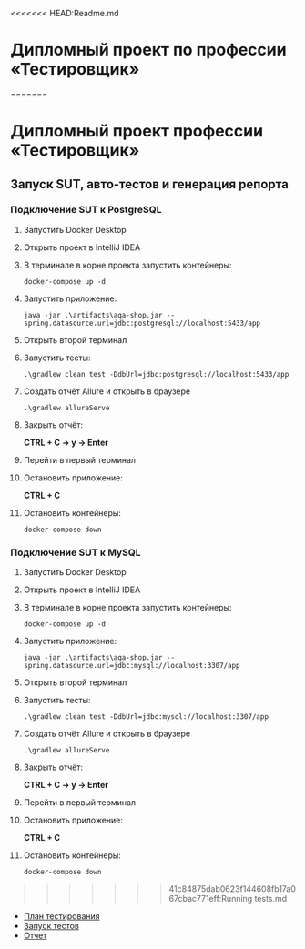 <<<<<<< HEAD:Readme.md
# Дипломный проект по профессии «Тестировщик»
=======
# Дипломный проект профессии «Тестировщик»

## Запуск SUT, авто-тестов и генерация репорта

### Подключение SUT к PostgreSQL

1. Запустить Docker Desktop
1. Открыть проект в IntelliJ IDEA
1. В терминале в корне проекта запустить контейнеры:

   `docker-compose up -d`
1. Запустить приложение:

   `java -jar .\artifacts\aqa-shop.jar --spring.datasource.url=jdbc:postgresql://localhost:5433/app`
1. Открыть второй терминал
1. Запустить тесты:

   `.\gradlew clean test -DdbUrl=jdbc:postgresql://localhost:5433/app`
1. Создать отчёт Allure и открыть в браузере

   `.\gradlew allureServe`
1. Закрыть отчёт:

   **CTRL + C -> y -> Enter**
1. Перейти в первый терминал
1. Остановить приложение:

   **CTRL + C**
1. Остановить контейнеры:

   `docker-compose down`
   </a>

### Подключение SUT к MySQL

1. Запустить Docker Desktop
1. Открыть проект в IntelliJ IDEA
1. В терминале в корне проекта запустить контейнеры:

   `docker-compose up -d`
1. Запустить приложение:

   `java -jar .\artifacts\aqa-shop.jar --spring.datasource.url=jdbc:mysql://localhost:3307/app`
1. Открыть второй терминал
1. Запустить тесты:

   `.\gradlew clean test -DdbUrl=jdbc:mysql://localhost:3307/app`
1. Создать отчёт Allure и открыть в браузере

   `.\gradlew allureServe`
1. Закрыть отчёт:

   **CTRL + C -> y -> Enter**
1. Перейти в первый терминал
1. Остановить приложение:

   **CTRL + C**
1. Остановить контейнеры:

   `docker-compose down`
   </a>
>>>>>>> 41c84875dab0623f144608fb17a067cbac771eff:Running tests.md

- [План тестирования]()
- [Запуск тестов]()
- [Отчет]()